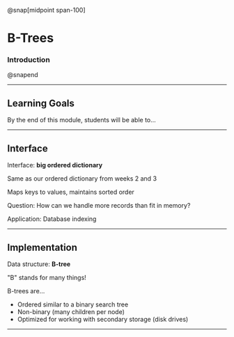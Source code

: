@snap[midpoint span-100]

# B-Trees

### Introduction

@snapend

---

## Learning Goals

By the end of this module, students will be able to...


---

## Interface

Interface: **big ordered dictionary**

Same as our ordered dictionary from weeks 2 and 3

<p class="small">Maps keys to values, maintains sorted order</p>

Question: How can we handle more records than fit in memory?

Application: Database indexing

---

## Implementation

Data structure: **B-tree**

<p class="small">"B" stands for many things!</p>

B-trees are...

<ul class="small">
<li>Ordered similar to a binary search tree</li>
<li>Non-binary (many children per node)</li>
<li>Optimized for working with secondary storage (disk drives)</li>
</ul>

---
